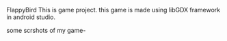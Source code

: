 FlappyBird
This is game project. 
this game is made using libGDX framework in android studio.

some scrshots of my game-
